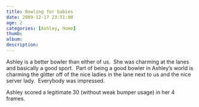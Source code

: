 ```yaml
---
title: Bowling for babies
date: 2009-12-17 23:51:00
age: 2
categories: [Ashley, Home]
thumb: 
album: 
description: 
---
```

Ashley is a better bowler than either of us.  She was charming at the lanes and basically a good sport.  Part of being a good bowler in Ashley’s world is charming the glitter off of the nice ladies in the lane next to us and the nice server lady.  Everybody was impressed.



Ashley scored a legitimate 30 (without weak bumper usage) in her 4 frames.